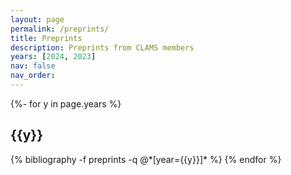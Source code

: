 ```yaml
---
layout: page
permalink: /preprints/
title: Preprints
description: Preprints from CLAMS members
years: [2024, 2023]
nav: false
nav_order:
---
```

<!-- _pages/publications.md -->
<div class="publications">

{%- for y in page.years %}
  <h2 class="year">{{y}}</h2>
  {% bibliography -f preprints -q @*[year={{y}}]* %}
{% endfor %}

</div>
